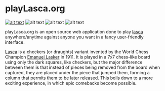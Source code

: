 # playLasca.org

[![alt text](https://img.shields.io/github/license/forensor/lasca)](https://github.com/Forensor/lasca/blob/master/LICENSE) ![alt text](https://img.shields.io/badge/Twitter-%40forensor-blue) ![alt text](https://img.shields.io/npm/v/express?label=express) ![alt text](https://img.shields.io/npm/v/socket.io?label=socket.io)

playLasca.org is an open source web application done to play [lasca](https://en.wikipedia.org/wiki/Lasca "Lasca game article") anywhere/anytime against anyone you want in a fancy user-friendly interface.

[Lasca](https://en.wikipedia.org/wiki/Lasca "Lasca game article") is a checkers (or draughts) variant invented by the World Chess Champion [Emanuel Lasker](https://en.wikipedia.org/wiki/Emanuel_Lasker "The Master") in 1911. It is played in a 7x7 chess-like board using only the dark squares, like checkers, but the major difference between them is that instead of pieces being removed from the board when captured, they are placed under the piece that jumped them, forming a column that permits them to be later released. This boils down to a more exciting experience, in which epic comebacks become possible.

